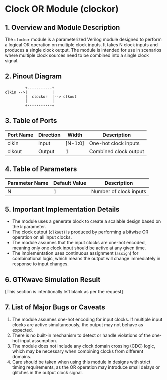 # Clock OR Module (clockor)

## 1. Overview and Module Description

The `clockor` module is a parameterized Verilog module designed to perform a logical OR operation on multiple clock inputs. It takes N clock inputs and produces a single clock output. The module is intended for use in scenarios where multiple clock sources need to be combined into a single clock signal.

## 2. Pinout Diagram

```
         +-----------+
clkin -->|           |
         |  clockor  |--> clkout
         |           |
         +-----------+
```

## 3. Table of Ports

| Port Name | Direction | Width  | Description                    |
|-----------|-----------|--------|--------------------------------|
| clkin     | Input     | [N-1:0]| One-hot clock inputs           |
| clkout    | Output    | 1      | Combined clock output          |

## 4. Table of Parameters

| Parameter Name | Default Value | Description                    |
|----------------|---------------|--------------------------------|
| N              | 1             | Number of clock inputs         |

## 5. Important Implementation Details

- The module uses a generate block to create a scalable design based on the `N` parameter.
- The clock output (`clkout`) is produced by performing a bitwise OR operation on all input clocks.
- The module assumes that the input clocks are one-hot encoded, meaning only one clock input should be active at any given time.
- The implementation uses continuous assignment (`assign`) for combinational logic, which means the output will change immediately in response to input changes.

## 6. GTKwave Simulation Result

[This section is intentionally left blank as per the request]

## 7. List of Major Bugs or Caveats

1. The module assumes one-hot encoding for input clocks. If multiple input clocks are active simultaneously, the output may not behave as expected.
2. There is no built-in mechanism to detect or handle violations of the one-hot input assumption.
3. The module does not include any clock domain crossing (CDC) logic, which may be necessary when combining clocks from different domains.
4. Care should be taken when using this module in designs with strict timing requirements, as the OR operation may introduce small delays or glitches in the output clock signal.